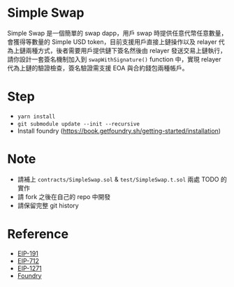 # Simple Swap

Simple Swap 是一個簡單的 swap dapp，用戶 swap 時提供任意代幣任意數量，會獲得等數量的 Simple USD token，目前支援用戶直接上鏈操作以及 relayer 代為上鏈兩種方式，後者需要用戶提供鏈下簽名然後由 relayer 發送交易上鏈執行，請你設計一套簽名機制加入到 `swapWithSignature()` function 中，實現 relayer 代為上鏈的驗證檢查，簽名驗證需支援 EOA 與合約錢包兩種帳戶。

# Step

-   `yarn install`
-   `git submodule update --init --recursive`
-   Install foundry (https://book.getfoundry.sh/getting-started/installation)

# Note

-   請補上 `contracts/SimpleSwap.sol` & `test/SimpleSwap.t.sol` 兩處 TODO 的實作
-   請 fork 之後在自己的 repo 中開發
-   請保留完整 git history

# Reference

-   [EIP-191](https://eips.ethereum.org/EIPS/eip-191)
-   [EIP-712](https://eips.ethereum.org/EIPS/eip-712)
-   [EIP-1271](https://eips.ethereum.org/EIPS/eip-1271)
-   [Foundry](https://book.getfoundry.sh/getting-started/installation)

